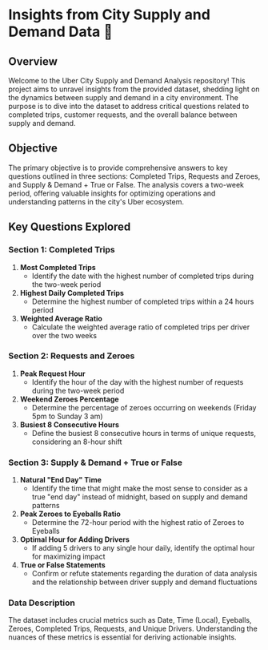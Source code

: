 # Insights from City Supply and Demand Data 🚗

## Overview

Welcome to the Uber City Supply and Demand Analysis repository! This project aims to unravel insights from the provided dataset, shedding light on the dynamics between supply and demand in a city environment. The purpose is to dive into the dataset to address critical questions related to completed trips, customer requests, and the overall balance between supply and demand.

## Objective

The primary objective is to provide comprehensive answers to key questions outlined in three sections: Completed Trips, Requests and Zeroes, and Supply & Demand + True or False. The analysis covers a two-week period, offering valuable insights for optimizing operations and understanding patterns in the city's Uber ecosystem.

## Key Questions Explored

### __Section 1: Completed Trips__

1. __Most Completed Trips__
   + Identify the date with the highest number of completed trips during the two-week period
2. __Highest Daily Completed Trips__
   + Determine the highest number of completed trips within a 24 hours period
3. __Weighted Average Ratio__
   + Calculate the weighted average ratio of completed trips per driver over the two weeks

### __Section 2: Requests and Zeroes__

1. __Peak Request Hour__
   + Identify the hour of the day with the highest number of requests during the two-week period
2. __Weekend Zeroes Percentage__
   + Determine the percentage of zeroes occurring on weekends (Friday 5pm to Sunday 3 am)
3. __Busiest 8 Consecutive Hours__
   + Define the busiest 8 consecutive hours in terms of unique requests, considering an 8-hour shift

### __Section 3: Supply & Demand + True or False__

1. __Natural "End Day" Time__
   + Identify the time that might make the most sense to consider as a true "end day" instead of midnight, based on supply and demand patterns
2. __Peak Zeroes to Eyeballs Ratio__
   + Determine the 72-hour period with the highest ratio of Zeroes to Eyeballs
3. __Optimal Hour for Adding Drivers__
   + If adding 5 drivers to any single hour daily, identify the optimal hour for maximizing impact
4. __True or False Statements__
   + Confirm or refute statements regarding the duration of data analysis and the relationship between driver supply and demand fluctuations
  
### Data Description

The dataset includes crucial metrics such as Date, Time (Local), Eyeballs, Zeroes, Completed Trips, Requests, and Unique Drivers. Understanding the nuances of these metrics is essential for deriving actionable insights.
